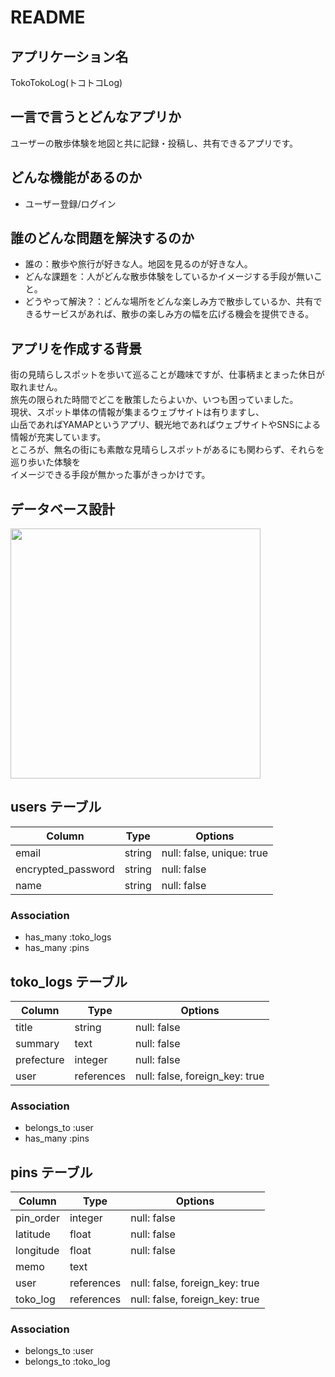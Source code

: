 # README

## アプリケーション名
TokoTokoLog(トコトコLog)

## 一言で言うとどんなアプリか
ユーザーの散歩体験を地図と共に記録・投稿し、共有できるアプリです。

## どんな機能があるのか
- ユーザー登録/ログイン
<!--
- 散歩体験の投稿機能：地図上の任意の場所にピン刺しが可能で、ピンに複数の画像またはコメントを紐づけることができる。
- トップページに全ての投稿を一覧表示できる
- 自分の投稿のみを一覧表示できる
- ユーザー情報（name,avatar等）を編集できる
- （Better機能）地図上のピンをクリックすると、同じ画面で画像を表示できる
-->

## 誰のどんな問題を解決するのか
- 誰の：散歩や旅行が好きな人。地図を見るのが好きな人。
- どんな課題を：人がどんな散歩体験をしているかイメージする手段が無いこと。
- どうやって解決？：どんな場所をどんな楽しみ方で散歩しているか、共有できるサービスがあれば、散歩の楽しみ方の幅を広げる機会を提供できる。

## アプリを作成する背景
街の見晴らしスポットを歩いて巡ることが趣味ですが、仕事柄まとまった休日が取れません。  
旅先の限られた時間でどこを散策したらよいか、いつも困っていました。  
現状、スポット単体の情報が集まるウェブサイトは有りますし、  
山岳であればYAMAPというアプリ、観光地であればウェブサイトやSNSによる情報が充実しています。  
ところが、無名の街にも素敵な見晴らしスポットがあるにも関わらず、それらを巡り歩いた体験を  
イメージできる手段が無かった事がきっかけです。

## データベース設計

<img src="https://gyazo.com/8bc219782e1e27b1d76abd5ba1f3cad8.png" width="400">

## users テーブル

| Column             | Type    | Options     |
| ------------------ | ------  | ----------- |
| email              | string  | null: false, unique: true |
| encrypted_password | string  | null: false |
| name               | string  | null: false |

### Association

- has_many :toko_logs
- has_many :pins

## toko_logs テーブル

| Column             | Type       | Options     |
| ------------------ | ------     | ----------- |
| title              | string     | null: false |
| summary            | text       | null: false |
| prefecture         | integer    | null: false |
| user               | references | null: false, foreign_key: true |

### Association

- belongs_to :user
- has_many :pins

## pins テーブル

| Column             | Type       | Options     |
| ------------------ | ------     | ----------- |
| pin_order          | integer    | null: false               |
| latitude           | float      | null: false               |
| longitude          | float      | null: false               |
| memo               | text       |                           |
| user               | references | null: false, foreign_key: true |
| toko_log           | references | null: false, foreign_key: true |

### Association

- belongs_to :user
- belongs_to :toko_log

<!--
## 画面遷移図
-->